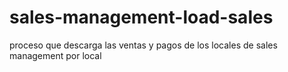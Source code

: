 # sales-management-load-sales

proceso que descarga las ventas y pagos de los locales de sales management por local